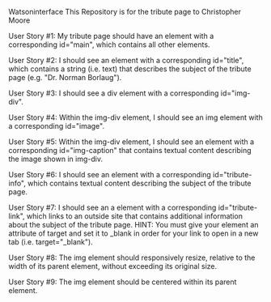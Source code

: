 Watsoninterface
This Repository is for the tribute page to Christopher Moore

User Story #1: My tribute page should have an element with a corresponding id="main", which contains all other elements.

User Story #2: I should see an element with a corresponding id="title", which contains a string (i.e. text) that describes the subject of 
the tribute page (e.g. "Dr. Norman Borlaug").

User Story #3: I should see a div element with a corresponding id="img-div".

User Story #4: Within the img-div element, I should see an img element with a corresponding id="image".

User Story #5: Within the img-div element, I should see an element with a corresponding id="img-caption" that contains textual content
 describing the image shown in img-div.

User Story #6: I should see an element with a corresponding id="tribute-info", which contains textual content describing the subject of the
 tribute page.

User Story #7: I should see an a element with a corresponding id="tribute-link", which links to an outside site that contains additional 
information about the subject of the tribute page. HINT: You must give your element an attribute of target and set it to _blank in order 
for your link to open in a new tab (i.e. target="_blank").

User Story #8: The img element should responsively resize, relative to the width of its parent element, without exceeding its original size.

User Story #9: The img element should be centered within its parent element.